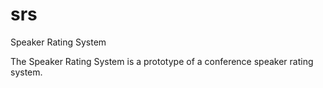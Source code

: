 srs
===

Speaker Rating System

The Speaker Rating System is a prototype of a conference speaker rating system.
